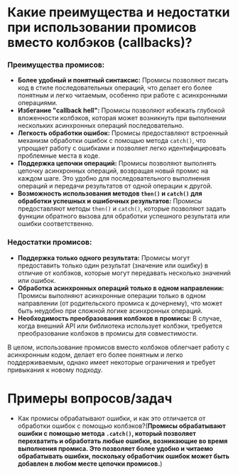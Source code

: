 Какие преимущества и недостатки при использовании промисов вместо колбэков (callbacks)?
=====================

### Преимущества промисов:

* **Более удобный и понятный синтаксис:** Промисы позволяют писать код в стиле последовательных операций, что делает его более понятным и легко читаемым, особенно при работе с асинхронными операциями.
* **Избегание "callback hell":** Промисы позволяют избежать глубокой вложенности колбэков, которая может возникнуть при выполнении нескольких асинхронных операций последовательно.
* **Легкость обработки ошибок:**  Промисы предоставляют встроенный механизм обработки ошибок с помощью метода ```catch()```, что упрощает работу с ошибками и позволяет легко идентифицировать проблемные места в коде.
* **Поддержка цепочки операций:** Промисы позволяют выполнять цепочку асинхронных операций, возвращая новый промис на каждом шаге. Это удобно для последовательного выполнения операций и передачи результатов от одной операции к другой.
* **Возможность использования методов ```then()``` и ```catch()``` для обработки успешных и ошибочных результатов:** Промисы предоставляют методы ```then()``` и ```catch()```, которые позволяют задать функции обратного вызова для обработки успешного результата или ошибки соответственно.

### Недостатки промисов:

* **Поддержка только одного результата:** Промисы могут предоставить только один результат (значение или ошибку) в отличие от колбэков, которые могут передавать несколько значений или ошибок.
* **Обработка асинхронных операций только в одном направлении:** Промисы выполняют асинхронные операции только в одном направлении (от родительского промиса к дочернему), что может быть неудобно при сложной логике асинхронных операций.
* **Необходимость преобразования колбэков в промисы:** В случае, когда внешний API или библиотека использует колбэки, требуется преобразование колбэков в промисы для совместимости.

В целом, использование промисов вместо колбэков облегчает работу с асинхронным кодом, делает его более понятным и легко поддерживаемым, однако имеет некоторые ограничения и требует привыкания к новому подходу.

Примеры вопросов/задач
=====================

* Как промисы обрабатывают ошибки, и как это отличается от обработки ошибок с помощью колбэков?(**Промисы обрабатывают ошибки с помощью метода ```.catch()```, который позволяет перехватить и обработать любые ошибки, возникающие во время выполнения промиса. Это позволяет более удобно и читаемо обрабатывать ошибки, поскольку обработчик ошибок может быть добавлен в любом месте цепочки промисов.**)
